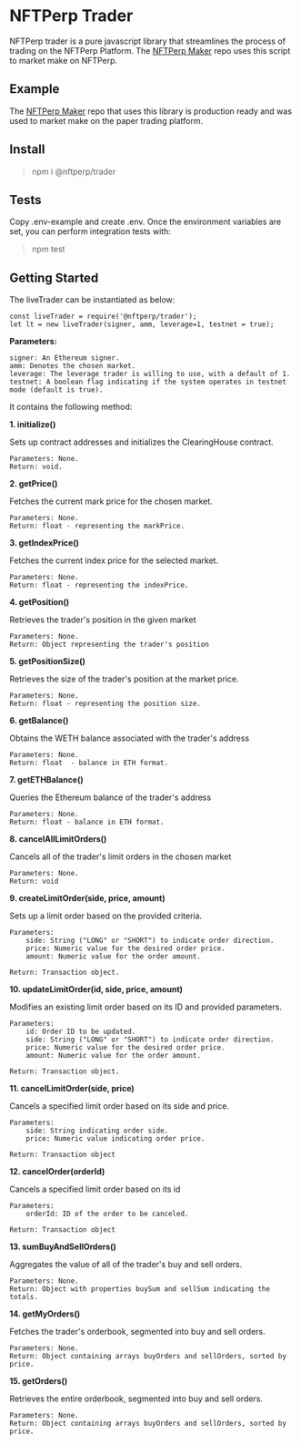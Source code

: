 # NFTPerp Trader
NFTPerp trader is a pure javascript library that streamlines the process of trading on the NFTPerp Platform. The [NFTPerp Maker](https://github.com/nftperp/nftperp-maker) repo uses this script to market make on NFTPerp.

## Example
The [NFTPerp Maker](https://github.com/nftperp/nftperp-maker) repo that uses this library is production ready and was used to market make on the paper trading platform.

## Install

> npm i @nftperp/trader

## Tests
Copy .env-example and create .env. Once the environment variables are set, you can perform integration tests with:

> npm test

## Getting Started

The liveTrader can be instantiated as below:

    const liveTrader = require('@nftperp/trader');
    let lt = new liveTrader(signer, amm, leverage=1, testnet = true);

**Parameters:**

    signer: An Ethereum signer.
    amm: Denotes the chosen market.
    leverage: The leverage trader is willing to use, with a default of 1.
    testnet: A boolean flag indicating if the system operates in testnet mode (default is true).

It contains the following method:

**1. initialize()**

Sets up contract addresses and initializes the ClearingHouse contract.

    Parameters: None.
    Return: void.

**2. getPrice()**

Fetches the current mark price for the chosen market.

    Parameters: None.
    Return: float - representing the markPrice.

**3. getIndexPrice()**

Fetches the current index price for the selected market.

    Parameters: None.
    Return: float - representing the indexPrice.

**4. getPosition()**

Retrieves the trader's position in the given market

    Parameters: None.
    Return: Object representing the trader's position

**5. getPositionSize()**

Retrieves the size of the trader's position at the market price.

    Parameters: None.
    Return: float - representing the position size.


**6. getBalance()**

Obtains the WETH balance associated with the trader's address

    Parameters: None.
    Return: float  - balance in ETH format.

**7. getETHBalance()**

Queries the Ethereum balance of the trader's address

    Parameters: None.
    Return: float - balance in ETH format.

**8. cancelAllLimitOrders()**

Cancels all of the trader's limit orders in the chosen market

    Parameters: None.
    Return: void

**9. createLimitOrder(side, price, amount)**

Sets up a limit order based on the provided criteria.

    Parameters: 
        side: String ("LONG" or "SHORT") to indicate order direction.
        price: Numeric value for the desired order price.
        amount: Numeric value for the order amount.
    
    Return: Transaction object.

**10. updateLimitOrder(id, side, price, amount)**

Modifies an existing limit order based on its ID and provided parameters.

    Parameters: 
        id: Order ID to be updated.
        side: String ("LONG" or "SHORT") to indicate order direction.
        price: Numeric value for the desired order price.
        amount: Numeric value for the order amount.
    
    Return: Transaction object.

**11. cancelLimitOrder(side, price)**

Cancels a specified limit order based on its side and price.

    Parameters: 
        side: String indicating order side.
        price: Numeric value indicating order price.

    Return: Transaction object

**12. cancelOrder(orderId)**

Cancels a specified limit order based on its id

    Parameters: 
        orderId: ID of the order to be canceled.

    Return: Transaction object

**13. sumBuyAndSellOrders()**

Aggregates the value of all of the trader's buy and sell orders.

    Parameters: None.
    Return: Object with properties buySum and sellSum indicating the totals.

**14. getMyOrders()**

Fetches the trader's orderbook, segmented into buy and sell orders.

    Parameters: None.
    Return: Object containing arrays buyOrders and sellOrders, sorted by price.

**15. getOrders()**

Retrieves the entire orderbook, segmented into buy and sell orders.

    Parameters: None.
    Return: Object containing arrays buyOrders and sellOrders, sorted by price.
